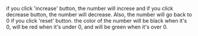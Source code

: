if you click 'increase' button, the number will increse and if you click decrease button, the number will decrease. Also, the number will go back to 0 if you click 'reset' button.
the color of the number will be black when it's 0, will be red when it's under 0, and will be green when it's over 0.
